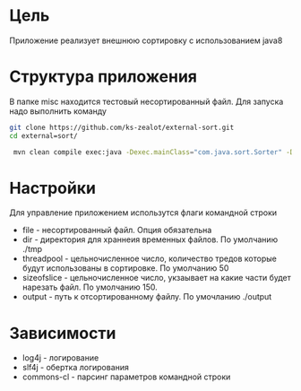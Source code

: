 # Цель

Приложение реализует внешнюю сортировку с использованием java8
# Структура приложения
 В папке misc находится тестовый несортированный файл.
 Для запуска надо выполнить команду
```sh
git clone https://github.com/ks-zealot/external-sort.git
cd external=sort/
```

```sh
 mvn clean compile exec:java -Dexec.mainClass="com.java.sort.Sorter" -Dexec.args="-file './external-sort/inputfile'"
 ```

# Настройки
Для управление приложением использутся флаги командной строки
* file - несортированный файл. Опция обязательна
* dir - директория для храннеия временных файлов. По умолчанию ./tmp
* threadpool - цельночисленное число, количество тредов которые будут использованы в сортировке. По умолчанию 50
* sizeofslice - цельночисленное число, укзаывает на какие части будет нарезать файл. По умолчанию 150.
* output - путь к отсортированному файлу. По умочланию ./output
# Зависимости
 * log4j - логирование
 * slf4j - обертка логирования
 * commons-cl -  парсинг параметров командной строки
